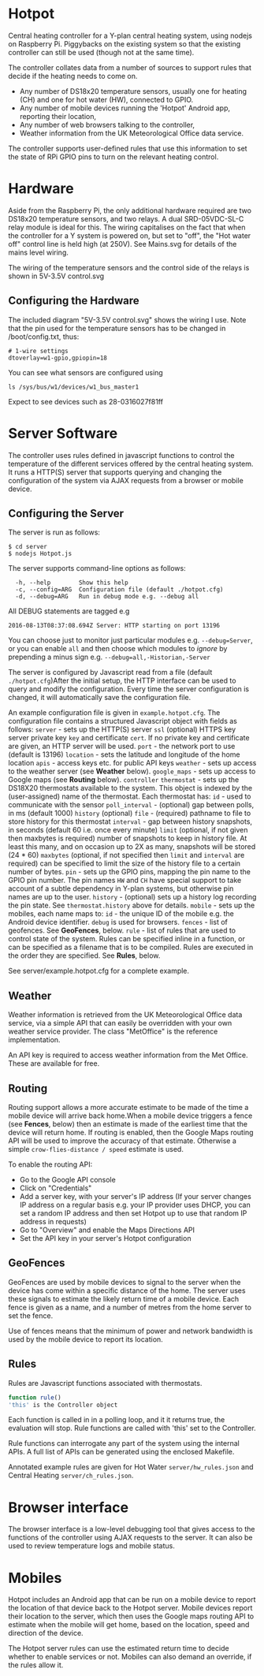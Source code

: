 # Hotpot

Central heating controller for a Y-plan central heating system, using
nodejs on Raspberry Pi. Piggybacks on the existing system so that the existing
controller can still be used (though not at the same time).

The controller collates data from a number of sources to support rules that
decide if the heating needs to come on.
- Any number of DS18x20 temperature sensors, usually one for heating (CH) and one for hot water (HW), connected to GPIO.
- Any number of mobile devices running the 'Hotpot' Android app, reporting their location,
- Any number of web browsers talking to the controller,
- Weather information from the UK Meteorological Office data service.

The controller supports user-defined rules that use this information to set the state of RPi GPIO pins to turn on the relevant heating control.

# Hardware

Aside from the Raspberry Pi, the only additional hardware required are two DS18x20 temperature sensors, and two relays. A dual SRD-05VDC-SL-C relay module is ideal for this. The wiring capitalises on the fact that when the controller for a Y system is powered on, but set to "off", the "Hot water off" control line is held high (at 250V). See Mains.svg for details of the mains level wiring.

The wiring of the temperature sensors and the control side of the relays is shown in 5V-3.5V control.svg

## Configuring the Hardware

The included diagram "5V-3.5V control.svg" shows the wiring I use. Note that the
pin used for the temperature sensors has to be changed in /boot/config.txt,
thus:

```
# 1-wire settings
dtoverlay=w1-gpio,gpiopin=18
```
You can see what sensors are configured using 
```
ls /sys/bus/w1/devices/w1_bus_master1
```
Expect to see devices such as 28-0316027f81ff

# Server Software

The controller uses rules defined in javascript functions to control
the temperature of the different services offered by the central heating
system. It runs a HTTP(S) server that supports querying and changing the
configuration of the system via AJAX requests from a browser or mobile
device.

## Configuring the Server

The server is run as follows:
```
$ cd server
$ nodejs Hotpot.js
```
The server supports command-line options as follows:
```
  -h, --help        Show this help
  -c, --config=ARG  Configuration file (default ./hotpot.cfg)
  -d, --debug=ARG   Run in debug mode e.g. --debug all
```
All DEBUG statements are tagged e.g 
```
2016-08-13T08:37:08.694Z Server: HTTP starting on port 13196
```
You can choose just to monitor just particular modules e.g. `--debug=Server`,
or you can enable `all` and then choose which modules to *ignore* by prepending a minus sign e.g. `--debug=all,-Historian,-Server`

The server is configured by Javascript read from a file (default `./hotpot.cfg`)After the initial setup, the HTTP interface can be used to query and modify
the configuration. Every time the server configuration is changed, it will
automatically save the configuration file.

An example configuration file is given in `example.hotpot.cfg`. The
configuration file contains a structured Javascript object with fields
as follows:
`server` - sets up the HTTP(S) server
  `ssl` (optional) HTTPS key server private key `key` and certificate `cert`.
   If no private key and certificate are given, an HTTP server will be used.
  `port` - the network port to use (default is 13196)
  `location` - sets the latitude and longitude of the home location
`apis` - access keys etc. for public API keys
  `weather` - sets up access to the weather server (see **Weather** below).
  `google_maps` - sets up access to Google maps (see **Routing** below).
`controller`
  `thermostat` - sets up the DS18X20 thermostats available to the system. This object is indexed by the (user-assigned) name of the thermostat. Each thermostat has:
    `id` - used to communicate with the sensor
    `poll_interval` - (optional) gap between polls, in ms (default 1000)
    `history` (optional)
      `file` - (required) pathname to file to store history for this thermostat
      `interval` - gap between history snapshots, in seconds (default 60 i.e. once every minute)
      `limit` (optional, if not given then maxbytes is required) number of snapshots to keep in history file. At least this many, and on occasion up to 2X as many, snapshots will be stored (24 * 60)
      `maxbytes` (optional, if not specified then `limit` and `interval` are required) can be specified to limit the size of the history file to a certain number of bytes.
  `pin` - sets up the GPIO pins, mapping the pin name to the GPIO pin number. The pin names `HW` and `CH` have special support to take account of a subtle dependency in Y-plan systems, but otherwise pin names are up to the user.
    `history` - (optional) sets up a history log recording the pin state. See `thermostat.history` above for details.
  `mobile` - sets up the mobiles, each name maps to:
    `id` - the unique ID of the mobile e.g. the Android device identifier. `debug` is used for browsers.
    `fences` - list of geofences. See **GeoFences**, below.
  `rule` - list of rules that are used to control state of the system. Rules can be specified inline in a function, or can be specified as a filename that is to be compiled. Rules are executed in the order they are specified. See **Rules**, below.

See server/example.hotpot.cfg for a complete example.

## Weather
Weather information is retrieved from the UK Meteorological Office data service, via a simple API that can easily be overridden with your own weather service provider. The class "MetOffice" is the reference implementation.

An API key is required to access weather information from the Met Office. These
are available for free.

## Routing

Routing support allows a more accurate estimate to be made of the time a mobile device will arrive back home.When a mobile device triggers a fence (see **Fences**, below) then an estimate is made of the earliest time that the device will return home. If routing is enabled, then the Google Maps routing API will be used to improve the accuracy of that estimate. Otherwise a simple `crow-flies-distance / speed` estimate is used.

To enable the routing API:
* Go to the Google API console
* Click on "Credentials"
* Add a server key, with your server's IP address
(If your server changes IP address on a regular basis e.g. your IP provider
uses DHCP, you can set a random IP address and then set Hotpot up to use
that random IP address in requests)
* Go to "Overview" and enable the Maps Directions API
* Set the API key in your server's Hotpot configuration

## GeoFences

GeoFences are used by mobile devices to signal to the server when the device has come within a specific distance of the home. The server uses these signals to estimate the likely return time of a mobile device. Each fence is given as a name, and a number of metres from the home server to set the fence.

Use of fences means that the minimum of power and network bandwidth is used by the mobile device to report its location.

## Rules

Rules are Javascript functions associated with thermostats.
```Javascript
function rule()
'this' is the Controller object
```
Each function is called in in a polling loop, and it it returns true,
the evaluation will stop. Rule functions are called with 'this' set to
the Controller.

Rule functions can interrogate any part of the system using the internal APIs. A full list of APIs can be generated using the enclosed Makefile.

Annotated example rules are given for Hot Water `server/hw_rules.json` and Central Heating `server/ch_rules.json`.

# Browser interface

The browser interface is a low-level debugging tool that gives access to the
functions of the controller using AJAX requests to the server. It can also
be used to review temperature logs and mobile status.

# Mobiles

Hotpot includes an Android app that can be run on a mobile device to report
the location of that device back to the Hotpot server. 
Mobile devices report their location to the server, which then uses the
Google maps routing API to estimate when the mobile will get home, based on
the location, speed and direction of the device.

The Hotpot server rules can use the estimated return time to decide whether
to enable services or not. Mobiles can also demand an override, if the rules
allow it.

